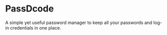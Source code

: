 # PassDcode
A simple yet useful password manager to keep all your passwords and log-in credentials in one place.
